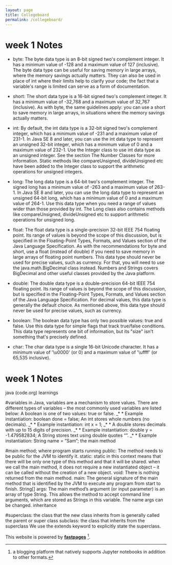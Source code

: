 ```yaml
---
layout: page
title: Collegeboard
permalink: /collegeboard/
---
```


# week 1 Notes
- byte: The byte data type is an 8-bit signed two's complement integer. It has a minimum value of -128 and a maximum value of 127 (inclusive). The byte data type can be useful for saving memory in large arrays, where the memory savings actually matters. They can also be used in place of int where their limits help to clarify your code; the fact that a variable's range is limited can serve as a form of documentation.

- short: The short data type is a 16-bit signed two's complement integer. It has a minimum value of -32,768 and a maximum value of 32,767 (inclusive). As with byte, the same guidelines apply: you can use a short to save memory in large arrays, in situations where the memory savings actually matters.

- int: By default, the int data type is a 32-bit signed two's complement integer, which has a minimum value of -231 and a maximum value of 231-1. In Java SE 8 and later, you can use the int data type to represent an unsigned 32-bit integer, which has a minimum value of 0 and a maximum value of 232-1. Use the Integer class to use int data type as an unsigned integer. See the section The Number Classes for more information. Static methods like compareUnsigned, divideUnsigned etc have been added to the Integer class to support the arithmetic operations for unsigned integers.

- long: The long data type is a 64-bit two's complement integer. The signed long has a minimum value of -263 and a maximum value of 263-1. In Java SE 8 and later, you can use the long data type to represent an unsigned 64-bit long, which has a minimum value of 0 and a maximum value of 264-1. Use this data type when you need a range of values wider than those provided by int. The Long class also contains methods like compareUnsigned, divideUnsigned etc to support arithmetic operations for unsigned long.

- float: The float data type is a single-precision 32-bit IEEE 754 floating point. Its range of values is beyond the scope of this discussion, but is specified in the Floating-Point Types, Formats, and Values section of the Java Language Specification. As with the recommendations for byte and short, use a float (instead of double) if you need to save memory in large arrays of floating point numbers. This data type should never be used for precise values, such as currency. For that, you will need to use the java.math.BigDecimal class instead. Numbers and Strings covers BigDecimal and other useful classes provided by the Java platform.

- double: The double data type is a double-precision 64-bit IEEE 754 floating point. Its range of values is beyond the scope of this discussion, but is specified in the Floating-Point Types, Formats, and Values section of the Java Language Specification. For decimal values, this data type is generally the default choice. As mentioned above, this data type should never be used for precise values, such as currency.

- boolean: The boolean data type has only two possible values: true and false. Use this data type for simple flags that track true/false conditions. This data type represents one bit of information, but its "size" isn't something that's precisely defined.

- char: The char data type is a single 16-bit Unicode character. It has a minimum value of '\u0000' (or 0) and a maximum value of '\uffff' (or 65,535 inclusive).

# week 1 Notes

java (code.org) learnings

#variables
in Java, variables are a mechanism to store values. There are different types of variables – the most commonly used variables are listed below:
A boolean is one of two values: true or false. _* * Example instantiation: boolean done = false;
An int stores whole numbers (no decimals). _* * Example instantiation: int x = 1; _* * A double stores decimals with up to 15 digits of precision. _* * Example instantiation: double y = -1.479582834;
A String stores text using double quotes “”. _* * Example instantiation: String name = “Sam”;
the main method

#main method; where program starts running
public: The method needs to be public for the JVM to identify it.
static: static in this context means that there will be only one type of this method and that it will be shared.
when we call the main method, it does not require a new instantiated object – it can be called without the creation of a new object.
void: There is nothing returned from the main method.
main: The general signature of the main method that is identified by the JVM to execute any program from start to finish.
String[] args: The main method’s argument (or input parameter) is an array of type String. This allows the method to accept command line arguments, which are stored as Strings in this variable. The name args can be changed.
inheritance

#superclass: the class that the new class inherits from is generally called the parent or super class
subclass: the class that inherits from the superclass
We use the extends keyword to explicitly state the superclass.

This website is powered by **[fastpages](https://github.com/fastai/fastpages)** [^1].



[^1]:a blogging platform that natively supports Jupyter notebooks in addition to other formats.
